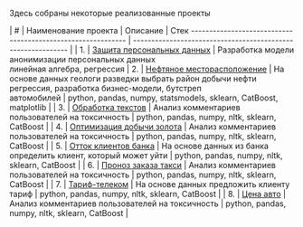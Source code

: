Здесь собраны некоторые реализованные проекты

| #    | Наименование проекта                | Описание                                                     | Стек                  ------------------------------------------------------------ | ------------------------------------------------------------ |
| 1.   | [Защита персональных данных](https://github.com/aq2003/Portfolio/tree/main/Gold%20Recovery) | Разработка модели анонимизации персональных данных <br/>линейная алгебра, регрессия
| 2.   | [Нефтяное месторасположение](https://github.com/aq2003/Portfolio/tree/main/Taxi%20Service) | На основе данных геологи разведки выбрать район добычи нефти <br/>регрессия, разработка бизнес-модели, бутстреп <br/>автомобилей | python, pandas, numpy, statsmodels, sklearn, CatBoost, matplotlib |
| 3.   | [Обработка текстов](https://github.com/aq2003/Portfolio/tree/main/Analyzing%20Texts) | Анализ комментариев пользователей на токсичность             | python, pandas, numpy, nltk, sklearn, CatBoost |
| 4.   | [Оптимизация добычи золота](https://github.com/aq2003/Portfolio/tree/main/Analyzing%20Texts) | Анализ комментариев пользователей на токсичность             | python, pandas, numpy, nltk, sklearn, CatBoost |
| 5.   | [Отток клиентов банка](https://github.com/aq2003/Portfolio/tree/main/Analyzing%20Texts) | На основе данных из банка определить клиент, который может уйти             | python, pandas, numpy, nltk, sklearn, CatBoost |
| 6.   | [Проноз заказа такси](https://github.com/aq2003/Portfolio/tree/main/Analyzing%20Texts) | Анализ комментариев пользователей на токсичность             | python, pandas, numpy, nltk, sklearn, CatBoost |
| 7.   | [Тариф-телеком](https://github.com/aq2003/Portfolio/tree/main/Analyzing%20Texts) | На основе данных предложить клиенту тариф            | python, pandas, numpy, nltk, sklearn, CatBoost |
| 8.   | [Цена авто](https://github.com/aq2003/Portfolio/tree/main/Analyzing%20Texts) | Анализ комментариев пользователей на токсичность             | python, pandas, numpy, nltk, sklearn, CatBoost |
